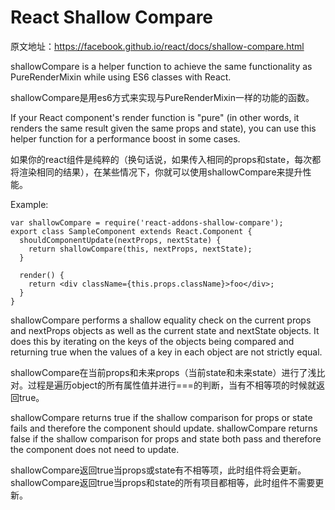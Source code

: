 # React Shallow Compare

原文地址：https://facebook.github.io/react/docs/shallow-compare.html

shallowCompare is a helper function to achieve the same functionality as PureRenderMixin while using ES6 classes with React.

shallowCompare是用es6方式来实现与PureRenderMixin一样的功能的函数。

If your React component's render function is "pure" (in other words, it renders the same result given the same props and state), you can use this helper function for a performance boost in some cases.

如果你的react组件是纯粹的（换句话说，如果传入相同的props和state，每次都将渲染相同的结果），在某些情况下，你就可以使用shallowCompare来提升性能。

Example:

```
var shallowCompare = require('react-addons-shallow-compare');
export class SampleComponent extends React.Component {
  shouldComponentUpdate(nextProps, nextState) {
    return shallowCompare(this, nextProps, nextState);
  }

  render() {
    return <div className={this.props.className}>foo</div>;
  }
}
```

shallowCompare performs a shallow equality check on the current props and nextProps objects as well as the current state and nextState objects.
It does this by iterating on the keys of the objects being compared and returning true when the values of a key in each object are not strictly equal.

shallowCompare在当前props和未来props（当前state和未来state）进行了浅比对。过程是遍历object的所有属性值并进行===的判断，当有不相等项的时候就返回true。

shallowCompare returns true if the shallow comparison for props or state fails and therefore the component should update.
shallowCompare returns false if the shallow comparison for props and state both pass and therefore the component does not need to update.

shallowCompare返回true当props或state有不相等项，此时组件将会更新。
shallowCompare返回true当props和state的所有项目都相等，此时组件不需要更新。


